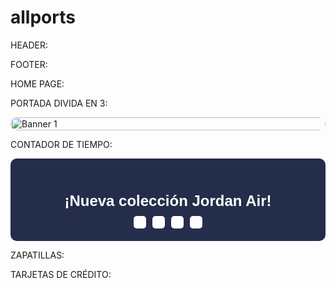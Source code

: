 # allports
HEADER: 


FOOTER:


HOME PAGE:

PORTADA DIVIDA EN 3:

<div class="carousel-container" style="position: relative; width: 100%; overflow: hidden; border-radius: 10px;">
    <div class="carousel-slides" style="display: flex; transition: transform 0.5s ease-in-out;">
        <!-- Slide 1 -->
        <a href="{{store url='products/tienda.html'}}" style="min-width: 100%; display: block;">
            <img src="https://i.imgur.com/XkNtWmA.png" alt="Banner 1" style="width: 100%; display: block;">
        </a>
        <!-- Slide 2 -->
        <a href="{{store url='categoria-2'}}" style="min-width: 100%; display: block;">
            <img src="https://i.imgur.com/f4BDLQR.jpeg" alt="Banner 2" style="width: 100%; display: block;">
        </a>
        <!-- Slide 3 -->
        <a href="{{store url='categoria-3'}}" style="min-width: 100%; display: block;">
            <img src="https://i.imgur.com/RTZoPZw.png" alt="Banner 3" style="width: 100%; display: block;">
        </a>
    </div>
</div>

<script>
    // Variables
    const slides = document.querySelector('.carousel-slides');
    const totalSlides = document.querySelectorAll('.carousel-slides a').length;
    let currentIndex = 0;

    // Función para avanzar al siguiente slide
    function nextSlide() {
        currentIndex = (currentIndex + 1) % totalSlides;
        slides.style.transform = `translateX(-${currentIndex * 100}%)`;
    }

    // Cambio automático cada 5 segundos
    setInterval(nextSlide, 5000);
</script>


CONTADOR DE TIEMPO:

<!-- Contador regresivo para Navidad -->
<div id="countdown" style="font-family: Arial, sans-serif; text-align: center; padding: 20px; background-color: #242d4a; color: #fff; border-radius: 10px;">
    <h2>¡Nueva colección Jordan Air!</h2>
    <div id="timer" style="font-size: 30px; font-weight: bold; display: flex; justify-content: center; gap: 10px;">
        <div id="days" style="padding: 10px; background-color: #fff; color: #004aad; border-radius: 5px;"></div>
        <div id="hours" style="padding: 10px; background-color: #fff; color: #004aad; border-radius: 5px;"></div>
        <div id="minutes" style="padding: 10px; background-color: #fff; color: #004aad; border-radius: 5px;"></div>
        <div id="seconds" style="padding: 10px; background-color: #fff; color: #004aad; border-radius: 5px;"></div>
    </div>
</div>

<!-- Estilos CSS para el contador -->
<style>
    #countdown h2 {
        font-size: 24px;
        margin-bottom: 10px;
    }

    #timer div {
        font-size: 24px;
        font-weight: bold;
        padding: 15px;
        border-radius: 5px;
        background-color: #fff;
        color: #004aad;
    }
    
    #timer div span {
        display: block;
        font-size: 16px;
        color: #333;
    }
</style>

<!-- JavaScript para el contador de Navidad -->
<script>
    // Fecha objetivo: Navidad (25 de diciembre)
    const christmasDate = new Date("Dec 25, 2024 00:00:00").getTime();

    // Actualiza el contador cada segundo
    const x = setInterval(function() {

        // Obtén la fecha y hora actuales
        const now = new Date().getTime();
        
        // Encuentra la distancia entre ahora y la fecha de Navidad
        const distance = christmasDate - now;
        
        // Calcula el tiempo restante
        const days = Math.floor(distance / (1000 * 60 * 60 * 24));
        const hours = Math.floor((distance % (1000 * 60 * 60 * 24)) / (1000 * 60 * 60));
        const minutes = Math.floor((distance % (1000 * 60 * 60)) / (1000 * 60));
        const seconds = Math.floor((distance % (1000 * 60)) / 1000);

        // Muestra el resultado en el HTML
        document.getElementById("days").innerHTML = `${days} <span>Días</span>`;
        document.getElementById("hours").innerHTML = `${hours} <span>Horas</span>`;
        document.getElementById("minutes").innerHTML = `${minutes} <span>Minutos</span>`;
        document.getElementById("seconds").innerHTML = `${seconds} <span>Segundos</span>`;

        // Si el contador llega a 0, muestra un mensaje
        if (distance < 0) {
            clearInterval(x);
            document.getElementById("countdown").innerHTML = "<h2>¡Nueva colección!</h2>";
        }
    }, 1000);
</script>

ZAPATILLAS:

<!DOCTYPE html>
<html lang="en">
<head>
    
   
<meta charset="UTF-8">
    <meta name="viewport" content="width=device-width, initial-scale=1.0">
    <title>Productos</title>
    <style>
        .product-grid {
            disp

        .product-grid {
            d

        .product-grid {
         

        .product-grid {
     

        .product-grid {

      

    

 

        .product-grid {
            display: flex;
            gap: 20px;
            flex-wrap: wrap;
            justify-content: center;
        }

        .product-item {
            width: 200px;
            text-align: center;
            border: 1px solid #ddd;
            border-radius: 10px;
            overflow: hidden;
            box-shadow: 0 2px 5px rgba(0, 0, 0, 0.1);
            transition: transform 0.2s;
        }

        .product-item:hover {
            transform: scale(1.05);
        }

        .product-item img {
            width: 100%;
            height: auto;
        }

        .product-item h3 {
            font-size: 18px;
            margin: 10px 0;
        }

        .product-item .product-price {
            font-size: 16px;
            color: #333;
            margin: 5px 0;
        }

        .product-item .free-shipping {
            background-color: #003366;
            color: #ffffff;
            font-size: 14px;
            padding: 5px;
            border-radius: 5px;
            margin: 10px auto;
            display: inline-block;
        }
    </style>

</head
</head>


<body>
    <div class="product-grid">
        
    

 
<!-- Zapatillas Superstar Clásica -->
        <a href="http://20.9.128.208/zapatillas-adidas-superstar-originals.html" class="product-item">
            <img src="https://assets.adidas.com/images/h_840,f_auto,q_auto,fl_lossy,c_fill,g_auto/7ed0855435194229a525aad6009a0497_9366/Zapatillas_Superstar_Blanco_EG4958_01_standard.jpg" alt="Superstar Clásica">
            
         

      

   
<h3>Superstar Clásica</h3>
            <p class="product-price">$179.999</p>
            
      

    

 
<div class="free-shipping">Envío gratis</div>
        
    

  
</a>
        
        
        
        <!

        
       

        
    

        
<!-- Zapatillas Superstar Verde -->
        
    

  
<a href="http://20.9.128.208/zapatillas-adidas-superstar-originals.html" class="product-item">
            
           

       

  
<img src="https://assets.adidas.com/images/h_840,f_auto,q_auto,fl_lossy,c_fill,g_auto/68984814016b41d88b1b1de7c16aa168_9366/Zapatillas_Superstar_Blanco_ID1374_01_standard.jpg" alt="Superstar Verde">
            <h3>Superstar Verde</h3>
            
           
<p class="product-price">$179.999</p>
            
           
<div class="free-shipping">Envío gratis</div>
        
       
</a>
        
        
        
<!-- Zapatillas Superstar Bordeaux -->
        
        
<a href="http://20.9.128.208/zapatillas-adidas-superstar-originals.html" class="product-item">
            
           

     
<img src="https://assets.adidas.com/images/h_840,f_auto,q_auto,fl_lossy,c_fill,g_auto/759b91dd7cae46c39dc1aeed00c40bf7_9366/Zapatillas_Superstar_Blanco_HP9845_01_standard.jpg" alt="Superstar Bordeaux">
            
       

   
<h3>Superstar Bordeaux</h3>
            
         

     
<p class="product-price">$179.999</p>
            
          

     
<div class="free-shipping">Envío gratis</div>
        
        </

   
</a>        

        

        <!


  
<!-- Zapatillas Superstar Amarilla -->
        
     
<a href="http://20.9.128.208/zapatillas-adidas-superstar-originals.html" class="product-item">
            
         

  
<img src="https://assets.adidas.com/images/h_840,f_auto,q_auto,fl_lossy,c_fill,g_auto/dab45852f08c4172be05ae310056a68c_9366/Zapatillas_Superstar_Blanco_GZ4741_01_standard.jpg" alt="Superstar Amarilla">
            
  
<h3>Superstar Amarilla</h3>
            <p class="product-price">$179.999</p>
            
            

           
<div class="free-shipping">Envío gratis</div>
        </a>
    </div>
</body>
</html>


TESTIMONIOS: 

<div class="testimonial">
    <p>"¡Las zapatillas son increíbles!" - <strong>Juan Pérez</strong></p>
    <div class="stars">
        <span class="star">&#9733;</span>
        <span class="star">&#9733;</span>
        <span class="star">&#9733;</span>
        <span class="star">&#9733;</span>
        <span class="star">&#9733;</span>
    </div>
</div>

<div class="testimonial">
    <p>"Me encantan mis superstar. Son súper cómodas para usarlas todo el día y combinan con casi toda mi ropa." - <strong>Ana Gómez</strong></p>
    <div class="stars">
        <span class="star">&#9733;</span>
        <span class="star">&#9733;</span>
        <span class="star">&#9733;</span>
        <span class="star">&#9733;</span>
        <span class="star">&#9733;</span>
    </div>
</div>

<div class="testimonial">
    <p>"Las uso para complementar mis outfits y siempre recibo comentarios positivos.¡Recomiendo totalmente!" - <strong>Carlos Rodríguez</strong></p>
    <div class="stars">
        <span class="star">&#9733;</span>
        <span class="star">&#9733;</span>
        <span class="star">&#9733;</span>
        <span class="star">&#9733;</span>
        <span class="star">&#9733;</span>
    </div>
</div>

<!-- Estilo CSS para las estrellas -->
<style>
    .testimonial {
        font-family: Arial, sans-serif;
        background-color: #004aad;
        padding: 20px;
        margin: 20px 0;
        border-radius: 10px;
        box-shadow: 0px 2px 8px rgba(0, 0, 0, 0.1);
    }

    .testimonial p {
        font-size: 16px;
        color: #fff;
    }

    .customer-name {
        font-weight: bold;
        color: #555;
    }

    .stars {
        color: #FFD700;  /* Color amarillo para las estrellas */
        font-size: 20px;
    }

    .star {
        margin-right: 2px; /* Espacio entre las estrellas */
    }
</style>

TARJETAS DE CRÉDITO:

<!DOCTYPE html>
<html lang="en">
<head>
    <meta charset="UTF-8">
    <meta name="viewport" content="width=device-width, initial-scale=1.0">
    <title>Medios de Pago</title>
    <style>
        .credit-cards {
            display: flex;
            gap: 10px;
            justify-content: center;
            margin: 20px;
        }

        .credit-cards img {
            width: 50px; /* Tamaño más pequeño */
            height: auto;
        }
    </style>
</head>
<body>
    <div class="credit-cards">
        <img src="https://newsport.vtexassets.com/assets/vtex/assets-builder/newsport.theme/4.0.14/img/footer/visa___ebca95f156bd36dbc03625849cdc7e15.svg" alt="Visa">
        <img src="https://newsport.vtexassets.com/assets/vtex/assets-builder/newsport.theme/4.0.14/img/footer/mastercard___7f0b6e086dd0d6cf2a6406e4b128eedb.svg" alt="Mastercard">
        <img src="https://newsport.vtexassets.com/assets/vtex/assets-builder/newsport.theme/4.0.14/img/footer/american-express___5f158bd210a9b080d61251b5b5a5a814.svg" alt="Amex">
        <img src="https://newsport.vtexassets.com/assets/vtex/assets-builder/newsport.theme/4.0.14/img/footer/pago-facil___9e4fa5e4372e805a34c7b22e52f29598.svg" alt="Pago Fácil">
    </div>
</body>
</html>



NEWSLETTER: 

<div style="background-color: #242d4a; padding: 15px; display: flex; align-items: center; justify-content: center; color: white; font-size: 16px;">
    <span style="margin-right: 10px;">Suscribite para enterarte de nuevos ingresos.</span>
    <!-- Formulario de Mailchimp -->
    <form action="https://example.us5.list-manage.com/subscribe/post?u=your-unique-id&amp;id=your-list-id" method="post" target="_blank" novalidate>
        <input type="email" name="EMAIL" placeholder="Ingrese su email" style="padding: 10px; border-radius: 5px; border: none; width: 250px; margin-right: 10px;" required>
        <button type="submit" style="background-color: white; color: #003366; border: none; padding: 10px 15px; border-radius: 5px; cursor: pointer;">
            ➔
        </button>
    </form>
</div>


